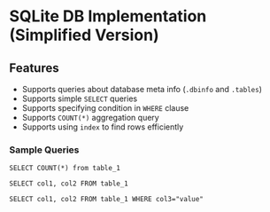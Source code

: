 # SQLite DB Implementation (Simplified Version)

## Features
 - Supports queries about database meta info (`.dbinfo` and `.tables`)
 - Supports simple `SELECT` queries
 - Supports specifying condition in `WHERE` clause
 - Supports `COUNT(*)` aggregation query
 - Supports using `index` to find rows efficiently 

### Sample Queries
```
SELECT COUNT(*) from table_1
```

```
SELECT col1, col2 FROM table_1
```

```
SELECT col1, col2 FROM table_1 WHERE col3="value"
```
